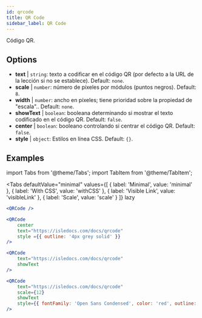 ```yaml
---
id: qrcode
title: QR Code
sidebar_label: QR Code
---
```


Código QR.

## Options

* __text__ | `string`: texto a codificar en el código QR (por defecto a la URL de la lección si no se establece). Default: `none`.
* __scale__ | `number`: número de píxeles por módulos (puntos negros). Default: `8`.
* __width__ | `number`: ancho en píxeles; tiene prioridad sobre la propiedad de "escala".. Default: `none`.
* __showText__ | `boolean`: booleana determinando si mostrar el texto codificado en el código QR. Default: `false`.
* __center__ | `boolean`: booleano controlando si centrar el código QR. Default: `false`.
* __style__ | `object`: Estilos en línea CSS. Default: `{}`.


## Examples

import Tabs from '@theme/Tabs';
import TabItem from '@theme/TabItem';

<Tabs
    defaultValue="minimal"
    values={[
        { label: 'Minimal', value: 'minimal' },
        { label: 'With CSS', value: 'withCSS' },
        { label: 'Visible Link', value: 'visibleLink' },
        { label: 'Scale', value: 'scale' }
    ]}
    lazy
>

<TabItem value="minimal">

```jsx live
<QRCode />
```

</TabItem>

<TabItem value="withCSS">

```jsx live
<QRCode 
    center 
    text="https://isledocs.com/docs/qrcode" 
    style ={{ outline: '4px grey solid' }}
/>
```

</TabItem>

<TabItem value="visibleLink">

```jsx live
<QRCode 
    text="https://isledocs.com/docs/qrcode"
    showText
/>
```

</TabItem>

<TabItem value="scale">

```jsx live
<QRCode 
    text="https://isledocs.com/docs/qrcode"
    scale={12}
    showText
    style={{ fontFamily: 'Open Sans Condensed', color: 'red', outline: '4px black solid' }}
/>
```

</TabItem>

</Tabs>

